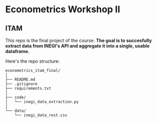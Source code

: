 # Econometrics Workshop II
## ITAM

This repo is the final project of the course. **The goal is to succesfully extract data from INEGI's API and aggregate it into a single, usable dataframe.**

Here's the repo structure:

```
econometrics_itam_final/
│
├── README.md
├── .gitignore
├── requirements.txt
│
├── code/                  
│   └── inegi_data_extraction.py        
│
└── data/                  
    └── inegi_data_rest.csv          
```